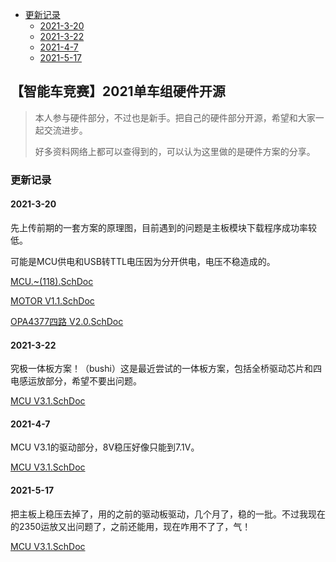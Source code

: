 * [更新记录](#更新记录)
    + [2021-3-20](#2021-3-20)
    + [2021-3-22](#2021-3-22)
    + [2021-4-7](#2021-4-7)
    + [2021-5-17](#2021-5-17)

## 【智能车竞赛】2021单车组硬件开源

> 本人参与硬件部分，不过也是新手。把自己的硬件部分开源，希望和大家一起交流进步。
> 
> 好多资料网络上都可以查得到的，可以认为这里做的是硬件方案的分享。
> 

### 更新记录

#### 2021-3-20
先上传前期的一套方案的原理图，目前遇到的问题是主板模块下载程序成功率较低。

可能是MCU供电和USB转TTL电压因为分开供电，电压不稳造成的。
    
[MCU.~(118).SchDoc](https://github.com/gone1724/Smartcar_K/blob/main/MCU.~(118).SchDoc)
    
[MOTOR V1.1.SchDoc](https://github.com/gone1724/Smartcar_K/blob/main/MOTOR%20V1.1.SchDoc)
    
[OPA4377四路 V2.0.SchDoc](https://github.com/gone1724/Smartcar_K/blob/main/OPA4377%E5%9B%9B%E8%B7%AF%20V2.0.SchDoc)
    
#### 2021-3-22
究极一体板方案！（bushi）这是最近尝试的一体板方案，包括全桥驱动芯片和四电感运放部分，希望不要出问题。
    
[MCU V3.1.SchDoc](https://github.com/gone1724/Smartcar_K/blob/main/MCU%20V3.1.SchDoc)

#### 2021-4-7
MCU V3.1的驱动部分，8V稳压好像只能到7.1V。

[MCU V3.1.SchDoc](https://github.com/gone1724/Smartcar_K/blob/main/MCU%20V3.1.SchDoc)

#### 2021-5-17
把主板上稳压去掉了，用的之前的驱动板驱动，几个月了，稳的一批。不过我现在的2350运放又出问题了，之前还能用，现在咋用不了了，气！

[MCU V3.1.SchDoc](https://github.com/gone1724/Smartcar_K/blob/main/MCU%20V3.1.SchDoc)





